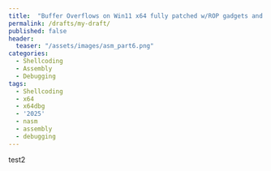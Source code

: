 ```yaml
---
title:  "Buffer Overflows on Win11 x64 fully patched w/ROP gadgets and ASLR Bypass"
permalink: /drafts/my-draft/
published: false
header:
  teaser: "/assets/images/asm_part6.png"
categories:
  - Shellcoding
  - Assembly
  - Debugging
tags:
  - Shellcoding
  - x64
  - x64dbg
  - '2025'
  - nasm
  - assembly
  - debugging
---
```


test2